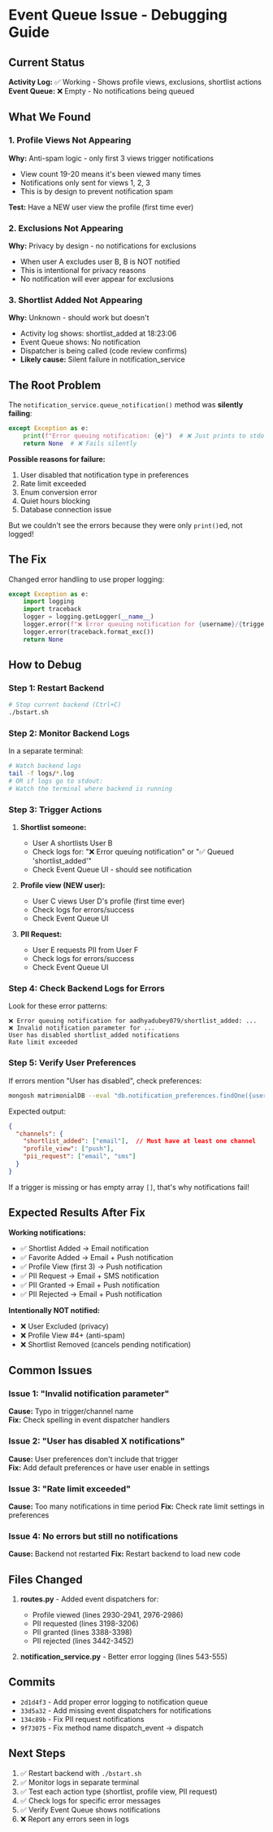 # Event Queue Issue - Debugging Guide

## Current Status
**Activity Log:** ✅ Working - Shows profile views, exclusions, shortlist actions  
**Event Queue:** ❌ Empty - No notifications being queued

## What We Found

### 1. Profile Views Not Appearing
**Why:** Anti-spam logic - only first 3 views trigger notifications
- View count 19-20 means it's been viewed many times
- Notifications only sent for views 1, 2, 3
- This is by design to prevent notification spam

**Test:** Have a NEW user view the profile (first time ever)

### 2. Exclusions Not Appearing  
**Why:** Privacy by design - no notifications for exclusions
- When user A excludes user B, B is NOT notified
- This is intentional for privacy reasons
- No notification will ever appear for exclusions

### 3. Shortlist Added Not Appearing
**Why:** Unknown - should work but doesn't
- Activity log shows: shortlist_added at 18:23:06
- Event Queue shows: No notification
- Dispatcher is being called (code review confirms)
- **Likely cause:** Silent failure in notification_service

## The Root Problem

The `notification_service.queue_notification()` method was **silently failing**:

```python
except Exception as e:
    print(f"Error queuing notification: {e}")  # ❌ Just prints to stdout
    return None  # ❌ Fails silently
```

**Possible reasons for failure:**
1. User disabled that notification type in preferences
2. Rate limit exceeded  
3. Enum conversion error
4. Quiet hours blocking
5. Database connection issue

But we couldn't see the errors because they were only `print()`ed, not logged!

## The Fix

Changed error handling to use proper logging:

```python
except Exception as e:
    import logging
    import traceback
    logger = logging.getLogger(__name__)
    logger.error(f"❌ Error queuing notification for {username}/{trigger}: {e}")
    logger.error(traceback.format_exc())
    return None
```

## How to Debug

### Step 1: Restart Backend
```bash
# Stop current backend (Ctrl+C)
./bstart.sh
```

### Step 2: Monitor Backend Logs
In a separate terminal:
```bash
# Watch backend logs
tail -f logs/*.log
# OR if logs go to stdout:
# Watch the terminal where backend is running
```

### Step 3: Trigger Actions
1. **Shortlist someone:**
   - User A shortlists User B
   - Check logs for: "❌ Error queuing notification" or "✅ Queued 'shortlist_added'"
   - Check Event Queue UI - should see notification

2. **Profile view (NEW user):**
   - User C views User D's profile (first time ever)
   - Check logs for errors/success
   - Check Event Queue UI

3. **PII Request:**
   - User E requests PII from User F
   - Check logs for errors/success
   - Check Event Queue UI

### Step 4: Check Backend Logs for Errors

Look for these error patterns:
```
❌ Error queuing notification for aadhyadubey079/shortlist_added: ...
❌ Invalid notification parameter for ...
User has disabled shortlist_added notifications
Rate limit exceeded
```

### Step 5: Verify User Preferences

If errors mention "User has disabled", check preferences:
```bash
mongosh matrimonialDB --eval "db.notification_preferences.findOne({username: 'TARGET_USERNAME'}, {channels: 1})"
```

Expected output:
```json
{
  "channels": {
    "shortlist_added": ["email"],  // Must have at least one channel
    "profile_view": ["push"],
    "pii_request": ["email", "sms"]
  }
}
```

If a trigger is missing or has empty array `[]`, that's why notifications fail!

## Expected Results After Fix

**Working notifications:**
- ✅ Shortlist Added → Email notification
- ✅ Favorite Added → Email + Push notification
- ✅ Profile View (first 3) → Push notification  
- ✅ PII Request → Email + SMS notification
- ✅ PII Granted → Email + Push notification
- ✅ PII Rejected → Email + Push notification

**Intentionally NOT notified:**
- ❌ User Excluded (privacy)
- ❌ Profile View #4+ (anti-spam)
- ❌ Shortlist Removed (cancels pending notification)

## Common Issues

### Issue 1: "Invalid notification parameter"
**Cause:** Typo in trigger/channel name  
**Fix:** Check spelling in event dispatcher handlers

### Issue 2: "User has disabled X notifications"
**Cause:** User preferences don't include that trigger  
**Fix:** Add default preferences or have user enable in settings

### Issue 3: "Rate limit exceeded"
**Cause:** Too many notifications in time period
**Fix:** Check rate limit settings in preferences

### Issue 4: No errors but still no notifications
**Cause:** Backend not restarted
**Fix:** Restart backend to load new code

## Files Changed

1. **routes.py** - Added event dispatchers for:
   - Profile viewed (lines 2930-2941, 2976-2986)
   - PII requested (lines 3198-3206)
   - PII granted (lines 3388-3398)
   - PII rejected (lines 3442-3452)

2. **notification_service.py** - Better error logging (lines 543-555)

## Commits

- `2d1d4f3` - Add proper error logging to notification queue
- `33d5a32` - Add missing event dispatchers for notifications  
- `134c89b` - Fix PII request notifications
- `9f73075` - Fix method name dispatch_event → dispatch

## Next Steps

1. ✅ Restart backend with `./bstart.sh`
2. ✅ Monitor logs in separate terminal
3. ✅ Test each action type (shortlist, profile view, PII request)
4. ✅ Check logs for specific error messages
5. ✅ Verify Event Queue shows notifications
6. ❌ Report any errors seen in logs

